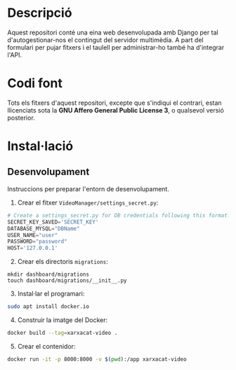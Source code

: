 # Descripció
Aquest repositori conté una eina web desenvolupada amb Django per tal d'autogestionar-nos el
contingut del servidor multimèdia. A part del formulari per pujar fitxers i el taulell per
administrar-ho també ha d'integrar l'API.

# Codi font
Tots els fitxers d'aquest repositori, excepte que s'indiqui el contrari, estan llicenciats
sota la **GNU Affero General Public License 3**, o qualsevol versió posterior.

# Instal·lació
## Desenvolupament
Instruccions per preparar l'entorn de desenvolupament.
1. Crear el fitxer `VideoManager/settings_secret.py`:
```python
# Create a settings_secret.py for DB credentials following this format:
SECRET_KEY_SAVED='SECRET_KEY'
DATABASE_MYSQL="DBName"
USER_NAME="user"
PASSWORD="password"
HOST='127.0.0.1'
```
2. Crear els directoris `migrations`:
```
mkdir dashboard/migrations
touch dashboard/migrations/__init__.py
```
3. Instal·lar el programari:
```bash
sudo apt install docker.io
```
4. Construir la imatge del Docker:
```bash
docker build --tag=xarxacat-video .
```
5. Crear el contenidor:
```bash
docker run -it -p 8000:8000 -v $(pwd):/app xarxacat-video
```
